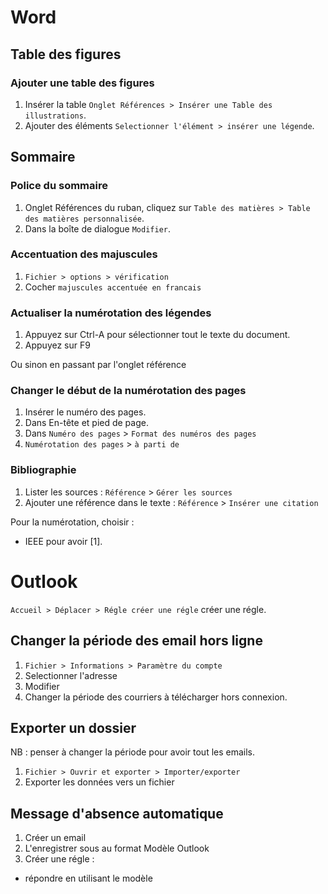 # Word

## Table des figures

### Ajouter une table des figures

1. Insérer la table `Onglet Références > Insérer une Table des illustrations`.
2. Ajouter des éléments `Selectionner l'élément > insérer une légende`.

## Sommaire 

### Police du sommaire

1. Onglet Références du ruban, cliquez sur `Table des matières > Table des matières personnalisée`.
2. Dans la boîte de dialogue `Modifier`.

### Accentuation des majuscules

1. `Fichier > options > vérification`
2. Cocher `majuscules accentuée en francais`


### Actualiser la numérotation des légendes

1. Appuyez sur Ctrl-A pour sélectionner tout le texte du document.
2. Appuyez sur F9

Ou sinon en passant par l'onglet référence

### Changer le début de la numérotation des pages 

1. Insérer le numéro des pages.
2. Dans En-tête et pied de page.
3. Dans `Numéro des pages` > `Format des numéros des pages`
4. `Numérotation des pages` > `à parti de `

### Bibliographie 

1. Lister les sources : `Référence` > `Gérer les sources`
2. Ajouter une référence dans le texte : `Référence` > `Insérer une citation`

Pour la numérotation, choisir :

* IEEE pour avoir [1].


# Outlook

`Accueil > Déplacer > Régle créer une régle` créer une régle.

## Changer la période des email hors ligne

1. `Fichier > Informations > Paramètre du compte` 
2. Selectionner l'adresse 
3. Modifier
4. Changer la période des courriers à télécharger hors connexion.

## Exporter un dossier 

NB : penser à changer la période pour avoir tout les emails.

1. `Fichier > Ouvrir et exporter > Importer/exporter`
2. Exporter les données vers un fichier

## Message d'absence automatique

1. Créer un email
2. L'enregistrer sous au format Modèle Outlook
3. Créer une régle :
  * répondre en utilisant le modèle
